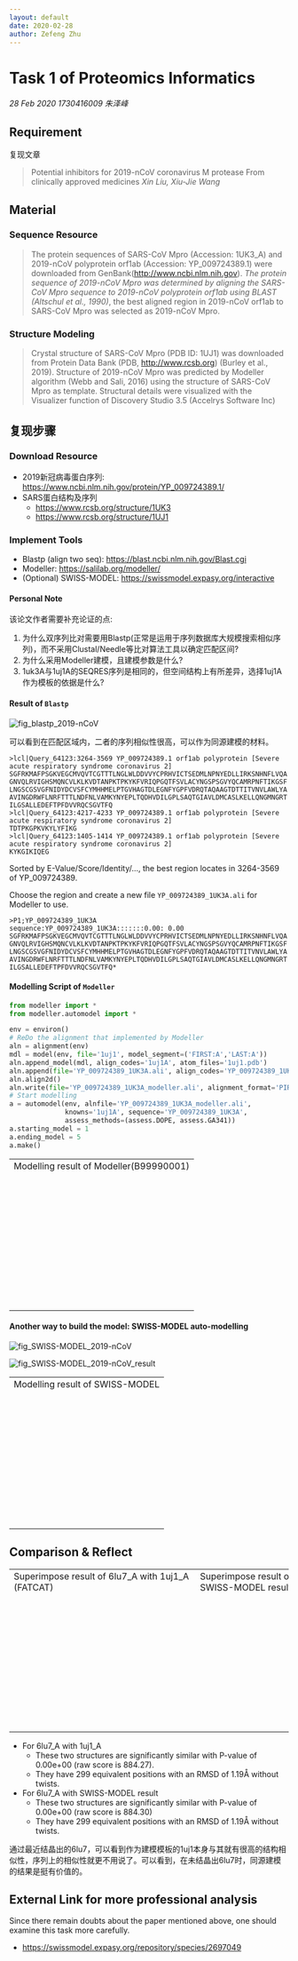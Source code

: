 ```yaml
---
layout: default
date: 2020-02-28
author: Zefeng Zhu
---
```


<script src="../../build/ngl.js"></script>
  <script>
    document.addEventListener("DOMContentLoaded", function () {
      var stage_modeller = new NGL.Stage("viewport_modeller");
      var stage_swissModel = new NGL.Stage("viewport_swissModel");
      var stage_superImpose_raw = new NGL.Stage("viewport_superImpose_raw");
      var stage_superImpose_swissModel = new NGL.Stage("viewport_superImpose_swissModel");
      stage_modeller.loadFile("../../assets/data/YP_009724389_1UK3A.B99990001.pdb", {defaultRepresentation: true});
      stage_swissModel.loadFile("../../assets/data/YP_009724389_1UK3A.SWISS-MODEL.pdb", {defaultRepresentation: true});
      stage_superImpose_raw.loadFile("../../assets/data/6lu7A.1uj1A.pdb", {defaultRepresentation: true});
      stage_superImpose_swissModel.loadFile("../../assets/data/6lu7A.pdb.SWISS-MODEL.pdb", {defaultRepresentation: true});
      stage_modeller.spinAnimation.axis.set(0, 1, 0);
      stage_swissModel.spinAnimation.axis.set(0, 1, 0);
      stage_superImpose_raw.spinAnimation.axis.set(0, 1, 0);
      stage_superImpose_swissModel.spinAnimation.axis.set(0, 1, 0);
      stage_modeller.setSpin(true);
      stage_swissModel.setSpin(true);
      stage_superImpose_raw.setSpin(true);
      stage_superImpose_swissModel.setSpin(true);
    });
  </script>

# Task 1 of Proteomics Informatics

_28 Feb 2020 1730416009 朱泽峰_

## Requirement

复现文章

> Potential inhibitors for 2019-nCoV coronavirus M protease From clinically approved medicines *Xin Liu, Xiu-Jie Wang*

## Material

### Sequence Resource

> The protein sequences of SARS-CoV Mpro (Accession: 1UK3_A) and 2019-nCoV polyprotein orf1ab (Accession: YP_009724389.1) were downloaded from GenBank(http://www.ncbi.nlm.nih.gov). *The protein sequence of 2019-nCoV Mpro was determined by aligning the SARS-CoV Mpro sequence to 2019-nCoV polyprotein orf1ab using BLAST (Altschul et al., 1990)*, the best aligned region in 2019-nCoV orf1ab to SARS-CoV Mpro was selected as 2019-nCoV Mpro.

### Structure Modeling

> Crystal structure of SARS-CoV Mpro (PDB ID: 1UJ1) was downloaded from Protein Data Bank (PDB, http://www.rcsb.org) (Burley et al., 2019). Structure of 2019-nCoV Mpro was predicted by Modeller algorithm (Webb and Sali, 2016) using the structure of SARS-CoV Mpro as template. Structural details were visualized with the Visualizer function of Discovery Studio 3.5 (Accelrys Software Inc)

## 复现步骤

### Download Resource

* 2019新冠病毒蛋白序列: <https://www.ncbi.nlm.nih.gov/protein/YP_009724389.1/>
* SARS蛋白结构及序列
  * <https://www.rcsb.org/structure/1UK3>
  * <https://www.rcsb.org/structure/1UJ1>

### Implement Tools

* Blastp (align two seq): <https://blast.ncbi.nlm.nih.gov/Blast.cgi>
* Modeller: <https://salilab.org/modeller/>
* (Optional) SWISS-MODEL: <https://swissmodel.expasy.org/interactive>

#### Personal Note

该论文作者需要补充论证的点:

1. 为什么双序列比对需要用Blastp(正常是运用于序列数据库大规模搜索相似序列)，而不采用Clustal/Needle等比对算法工具以确定匹配区间?
2. 为什么采用Modeller建模，且建模参数是什么?
3. 1uk3A与1uj1A的SEQRES序列是相同的，但空间结构上有所差异，选择1uj1A作为模板的依据是什么?

#### Result of `Blastp`

![fig_blastp_2019-nCoV](../../assets/img/fig_blastp_2019-nCov.png)

可以看到在匹配区域内，二者的序列相似性很高，可以作为同源建模的材料。

```fasta
>lcl|Query_64123:3264-3569 YP_009724389.1 orf1ab polyprotein [Severe acute respiratory syndrome coronavirus 2]
SGFRKMAFPSGKVEGCMVQVTCGTTTLNGLWLDDVVYCPRHVICTSEDMLNPNYEDLLIRKSNHNFLVQA
GNVQLRVIGHSMQNCVLKLKVDTANPKTPKYKFVRIQPGQTFSVLACYNGSPSGVYQCAMRPNFTIKGSF
LNGSCGSVGFNIDYDCVSFCYMHHMELPTGVHAGTDLEGNFYGPFVDRQTAQAAGTDTTITVNVLAWLYA
AVINGDRWFLNRFTTTLNDFNLVAMKYNYEPLTQDHVDILGPLSAQTGIAVLDMCASLKELLQNGMNGRT
ILGSALLEDEFTPFDVVRQCSGVTFQ
>lcl|Query_64123:4217-4233 YP_009724389.1 orf1ab polyprotein [Severe acute respiratory syndrome coronavirus 2]
TDTPKGPKVKYLYFIKG
>lcl|Query_64123:1405-1414 YP_009724389.1 orf1ab polyprotein [Severe acute respiratory syndrome coronavirus 2]
KYKGIKIQEG
```

Sorted by E-Value/Score/Identity/..., the best region locates in 3264-3569 of YP_009724389.

Choose the region and create a new file `YP_009724389_1UK3A.ali` for Modeller to use.

```ali
>P1;YP_009724389_1UK3A
sequence:YP_009724389_1UK3A:::::::0.00: 0.00
SGFRKMAFPSGKVEGCMVQVTCGTTTLNGLWLDDVVYCPRHVICTSEDMLNPNYEDLLIRKSNHNFLVQA
GNVQLRVIGHSMQNCVLKLKVDTANPKTPKYKFVRIQPGQTFSVLACYNGSPSGVYQCAMRPNFTIKGSF
LNGSCGSVGFNIDYDCVSFCYMHHMELPTGVHAGTDLEGNFYGPFVDRQTAQAAGTDTTITVNVLAWLYA
AVINGDRWFLNRFTTTLNDFNLVAMKYNYEPLTQDHVDILGPLSAQTGIAVLDMCASLKELLQNGMNGRT
ILGSALLEDEFTPFDVVRQCSGVTFQ*
```

#### Modelling Script of `Modeller`

```py
from modeller import *
from modeller.automodel import *

env = environ()
# ReDo the alignment that implemented by Modeller
aln = alignment(env)
mdl = model(env, file='1uj1', model_segment=('FIRST:A','LAST:A'))
aln.append_model(mdl, align_codes='1uj1A', atom_files='1uj1.pdb')
aln.append(file='YP_009724389_1UK3A.ali', align_codes='YP_009724389_1UK3A')
aln.align2d()
aln.write(file='YP_009724389_1UK3A_modeller.ali', alignment_format='PIR')
# Start modelling
a = automodel(env, alnfile='YP_009724389_1UK3A_modeller.ali',
              knowns='1uj1A', sequence='YP_009724389_1UK3A',
              assess_methods=(assess.DOPE, assess.GA341))
a.starting_model = 1
a.ending_model = 5
a.make()
```

<table>
    <tr>
        <td>
            Modelling result of Modeller(B99990001)
        </td>
    </tr>
    <tr>
        <td>
            <div id="viewport_modeller" style="width:100%; height:15em;"></div>
        </td>
    </tr>
</table>

#### Another way to build the model: SWISS-MODEL auto-modelling

![fig_SWISS-MODEL_2019-nCoV](../../assets/img/fig_SWISS-MODEL_2019-nCov.png)

![fig_SWISS-MODEL_2019-nCoV_result](../../assets/img/fig_SWISS-MODEL_result.png)

<table>
    <tr>
        <td>
            Modelling result of SWISS-MODEL
        </td>
    </tr>
    <tr>
        <td>
            <div id="viewport_swissModel" style="width:100%; height:15em;"></div>
        </td>
    </tr>
</table>

## Comparison & Reflect

<table>
    <tr>
        <td>
            Superimpose result of 6lu7_A with 1uj1_A (FATCAT)
        </td>
        <td>
            Superimpose result of 6lu7_A with SWISS-MODEL result (FATCAT)
        </td>
    </tr>
    <tr>
        <td>
            <div id="viewport_superImpose_raw" style="width:20em; height:15em;"></div>
        </td>
        <td>
            <div id="viewport_superImpose_swissModel" style="width:20em; height:15em;"></div>
        </td>
    </tr>
</table>

* For 6lu7_A with 1uj1_A
  * These two structures are significantly similar with P-value of 0.00e+00 (raw score is 884.27).
  * They have 299 equivalent positions with an RMSD of 1.19Å without twists.
* For 6lu7_A with SWISS-MODEL result
  * These two structures are significantly similar with P-value of 0.00e+00 (raw score is 884.30)
  * They have 299 equivalent positions with an RMSD of 1.19Å without twists.

通过最近结晶出的6lu7，可以看到作为建模模板的1uj1本身与其就有很高的结构相似性，序列上的相似性就更不用说了。可以看到，在未结晶出6lu7时，同源建模的结果是挺有价值的。

## External Link for more professional analysis

Since there remain doubts about the paper mentioned above, one should examine this task more carefully.

* https://swissmodel.expasy.org/repository/species/2697049